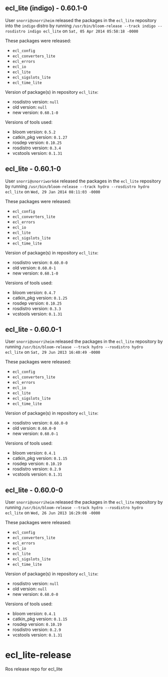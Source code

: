 ## ecl_lite (indigo) - 0.60.1-0

User `snorri@snorriheim` released the packages in the `ecl_lite` repository into the `indigo` distro by running `/usr/bin/bloom-release --track indigo --rosdistro indigo ecl_lite` on `Sat, 05 Apr 2014 05:58:18 -0000`

These packages were released:
- `ecl_config`
- `ecl_converters_lite`
- `ecl_errors`
- `ecl_io`
- `ecl_lite`
- `ecl_sigslots_lite`
- `ecl_time_lite`

Version of package(s) in repository `ecl_lite`:
- rosdistro version: `null`
- old version: `null`
- new version: `0.60.1-0`

Versions of tools used:
- bloom version: `0.5.2`
- catkin_pkg version: `0.1.27`
- rosdep version: `0.10.25`
- rosdistro version: `0.3.4`
- vcstools version: `0.1.31`


## ecl_lite - 0.60.1-0

User `snorri@snorriwork64` released the packages in the `ecl_lite` repository by running `/usr/bin/bloom-release --track hydro --rosdistro hydro ecl_lite` on `Wed, 29 Jan 2014 08:11:03 -0000`

These packages were released:
- `ecl_config`
- `ecl_converters_lite`
- `ecl_errors`
- `ecl_io`
- `ecl_lite`
- `ecl_sigslots_lite`
- `ecl_time_lite`

Version of package(s) in repository `ecl_lite`:
- rosdistro version: `0.60.0-0`
- old version: `0.60.0-1`
- new version: `0.60.1-0`

Versions of tools used:
- bloom version: `0.4.7`
- catkin_pkg version: `0.1.25`
- rosdep version: `0.10.25`
- rosdistro version: `0.3.3`
- vcstools version: `0.1.31`


## ecl_lite - 0.60.0-1

User `snorri@snorriheim` released the packages in the `ecl_lite` repository by running `/usr/bin/bloom-release --track hydro --rosdistro hydro ecl_lite` on `Sat, 29 Jun 2013 16:40:49 -0000`

These packages were released:
- `ecl_config`
- `ecl_converters_lite`
- `ecl_errors`
- `ecl_io`
- `ecl_lite`
- `ecl_sigslots_lite`
- `ecl_time_lite`

Version of package(s) in repository `ecl_lite`:
- rosdistro version: `0.60.0-0`
- old version: `0.60.0-0`
- new version: `0.60.0-1`

Versions of tools used:
- bloom version: `0.4.1`
- catkin_pkg version: `0.1.15`
- rosdep version: `0.10.19`
- rosdistro version: `0.2.9`
- vcstools version: `0.1.31`


## ecl_lite - 0.60.0-0

User `snorri@snorriheim` released the packages in the `ecl_lite` repository by running `/usr/bin/bloom-release --track hydro --rosdistro hydro ecl_lite` on `Wed, 26 Jun 2013 16:29:08 -0000`

These packages were released:
- `ecl_config`
- `ecl_converters_lite`
- `ecl_errors`
- `ecl_io`
- `ecl_lite`
- `ecl_sigslots_lite`
- `ecl_time_lite`

Version of package(s) in repository `ecl_lite`:
- rosdistro version: `null`
- old version: `null`
- new version: `0.60.0-0`

Versions of tools used:
- bloom version: `0.4.1`
- catkin_pkg version: `0.1.15`
- rosdep version: `0.10.19`
- rosdistro version: `0.2.9`
- vcstools version: `0.1.31`


ecl_lite-release
================

Ros release repo for ecl_lite